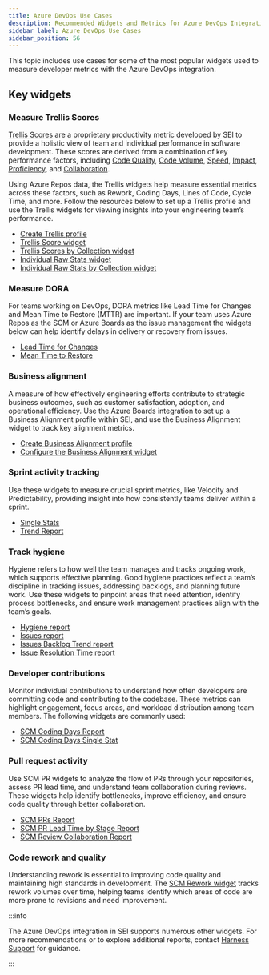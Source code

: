```yaml
---
title: Azure DevOps Use Cases
description: Recommended Widgets and Metrics for Azure DevOps Integration
sidebar_label: Azure DevOps Use Cases
sidebar_position: 56
---
```


This topic includes use cases for some of the most popular widgets used to measure developer metrics with the Azure DevOps integration.

## Key widgets

### Measure Trellis Scores

[Trellis Scores](/docs/software-engineering-insights/sei-metrics-and-reports/trellis-scores/sei-trellis-scores-overview) are a proprietary productivity metric developed by SEI to provide a holistic view of team and individual performance in software development. These scores are derived from a combination of key performance factors, including [Code Quality](/docs/software-engineering-insights/sei-metrics-and-reports/trellis-scores/sei-trellis-scores-overview#quality), [Code Volume](/docs/software-engineering-insights/sei-metrics-and-reports/trellis-scores/sei-trellis-scores-overview#volume), [Speed](/docs/software-engineering-insights/sei-metrics-and-reports/trellis-scores/sei-trellis-scores-overview#speed), [Impact](/docs/software-engineering-insights/sei-metrics-and-reports/trellis-scores/sei-trellis-scores-overview#impact), [Proficiency](/docs/software-engineering-insights/sei-metrics-and-reports/trellis-scores/sei-trellis-scores-overview#proficiency), and [Collaboration](/docs/software-engineering-insights/sei-metrics-and-reports/trellis-scores/sei-trellis-scores-overview#leadership-and-collaboration).

Using Azure Repos data, the Trellis widgets help measure essential metrics across these factors, such as Rework, Coding Days, Lines of Code, Cycle Time, and more. Follow the resources below to set up a Trellis profile and use the Trellis widgets for viewing insights into your engineering team’s performance.

* [Create Trellis profile](/docs/software-engineering-insights/sei-profiles/trellis-profile)
* [Trellis Score widget](/docs/software-engineering-insights/sei-metrics-and-reports/trellis-scores/trellis-score-reports#trellis-score-report)
* [Trellis Scores by Collection widget](/docs/software-engineering-insights/sei-metrics-and-reports/trellis-scores/trellis-score-reports#trellis-score-by-collection)
* [Individual Raw Stats widget](/docs/software-engineering-insights/sei-metrics-and-reports/trellis-scores/trellis-score-reports#individual-raw-stats)
* [Individual Raw Stats by Collection widget](/docs/software-engineering-insights/sei-metrics-and-reports/trellis-scores/trellis-score-reports#raw-stats-by-collection)

### Measure DORA

For teams working on DevOps, DORA metrics like Lead Time for Changes and Mean Time to Restore (MTTR) are important. If your team uses Azure Repos as the SCM or Azure Boards as the issue management the widgets below can help identify delays in delivery or recovery from issues.

* [Lead Time for Changes](/docs/software-engineering-insights/sei-metrics-and-reports/dora-metrics/dora-metrics#lead-time-for-changes)
* [Mean Time to Restore](/docs/software-engineering-insights/sei-metrics-and-reports/dora-metrics/dora-metrics#mean-time-to-restore-mttr)

### Business alignment

A measure of how effectively engineering efforts contribute to strategic business outcomes, such as customer satisfaction, adoption, and operational efficiency. Use the Azure Boards integration to set up a Business Alignment profile within SEI, and use the Business Alignment widget to track key alignment metrics.

* [Create Business Alignment profile](/docs/software-engineering-insights/sei-profiles/business-alignment-profile)
* [Configure the Business Alignment widget](/docs/software-engineering-insights//sei-metrics-and-reports/planning/sei-business-alignment-reports)

### Sprint activity tracking

Use these widgets to measure crucial sprint metrics, like Velocity and Predictability, providing insight into how consistently teams deliver within a sprint.

* [Single Stats](/docs/software-engineering-insights/sei-metrics-and-reports/planning/sprint-metrics/sei-sprints-metrics-reports#sprint-metrics-single-stat)
* [Trend Report](/docs/software-engineering-insights/sei-metrics-and-reports/planning/sprint-metrics/sei-sprints-metrics-reports#sprint-metrics-percentage-trend-report)

### Track hygiene

Hygiene refers to how well the team manages and tracks ongoing work, which supports effective planning. Good hygiene practices reflect a team’s discipline in tracking issues, addressing backlogs, and planning future work. Use these widgets to pinpoint areas that need attention, identify process bottlenecks, and ensure work management practices align with the team’s goals.

* [Hygiene report](/docs/software-engineering-insights/sei-metrics-and-reports/hygiene-metrics)
* [Issues report](/docs/software-engineering-insights/sei-metrics-and-reports/velocity-metrics-reports/issues-reports)
* [Issues Backlog Trend report](/docs/software-engineering-insights/sei-metrics-and-reports/velocity-metrics-reports/issues-reports)
* [Issue Resolution Time report](/docs/software-engineering-insights/sei-metrics-and-reports/velocity-metrics-reports/issues-reports)

### Developer contributions

Monitor individual contributions to understand how often developers are committing code and contributing to the codebase. These metrics can highlight engagement, focus areas, and workload distribution among team members. The following widgets are commonly used:

* [SCM Coding Days Report](/docs/software-engineering-insights/sei-metrics-and-reports/velocity-metrics-reports/scm-reports#scm-coding-days-report)
* [SCM Coding Days Single Stat](/docs/software-engineering-insights/sei-metrics-and-reports/velocity-metrics-reports/scm-reports#scm-coding-days-report)

### Pull request activity

Use SCM PR widgets to analyze the flow of PRs through your repositories, assess PR lead time, and understand team collaboration during reviews. These widgets help identify bottlenecks, improve efficiency, and ensure code quality through better collaboration.

* [SCM PRs Report](/docs/software-engineering-insights/sei-metrics-and-reports/velocity-metrics-reports/scm-reports#scm-prs-report)
* [SCM PR Lead Time by Stage Report](/docs/software-engineering-insights/sei-metrics-and-reports/velocity-metrics-reports/scm-reports#scm-pr-lead-time-by-stage-report)
* [SCM Review Collaboration Report](/docs/software-engineering-insights/sei-metrics-and-reports/velocity-metrics-reports/scm-reports#scm-review-collaboration-report)

### Code rework and quality

Understanding rework is essential to improving code quality and maintaining high standards in development. The [SCM Rework widget](/docs/software-engineering-insights/sei-metrics-and-reports/velocity-metrics-reports/scm-reports#scm-rework-report) tracks rework volumes over time, helping teams identify which areas of code are more prone to revisions and need improvement.

:::info

The Azure DevOps integration in SEI supports numerous other widgets. For more recommendations or to explore additional reports, contact [Harness Support](/docs/software-engineering-insights/sei-support) for guidance.

:::